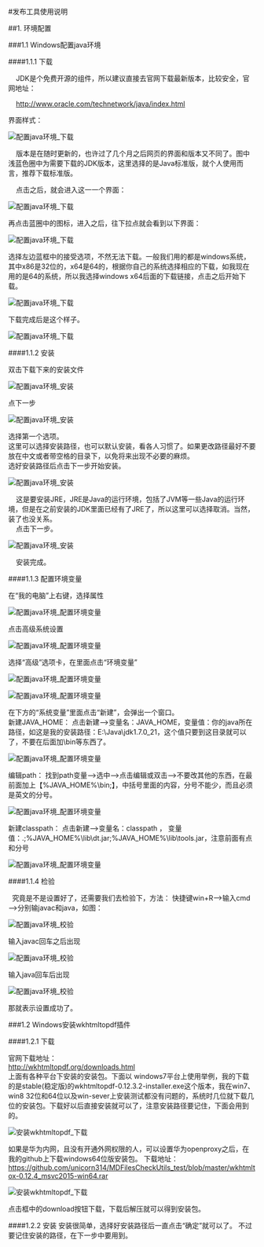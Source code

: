 #发布工具使用说明  

##1. 环境配置  

###1.1 Windows配置java环境  

####1.1.1 下载  

    JDK是个免费开源的组件，所以建议直接去官网下载最新版本，比较安全，官网地址：

    http://www.oracle.com/technetwork/java/index.html

界面样式：

![](https://github.com/unicorn314/MDFilesCheckUtils_test/blob/master/pictures/1.1.1_1.png "配置java环境_下载")

    版本是在随时更新的，也许过了几个月之后网页的界面和版本又不同了。图中浅蓝色圈中为需要下载的JDK版本，这里选择的是Java标准版，就个人使用而言，推荐下载标准版。

    点击之后，就会进入这一一个界面：

![](https://github.com/unicorn314/MDFilesCheckUtils_test/blob/master/pictures/1.1.1_2.png "配置java环境_下载")

再点击蓝圈中的图标，进入之后，往下拉点就会看到以下界面：

![](https://github.com/unicorn314/MDFilesCheckUtils_test/blob/master/pictures/1.1.1_3.png "配置java环境_下载")

选择左边蓝框中的接受选项，不然无法下载。一般我们用的都是windows系统，其中x86是32位的，x64是64的，根据你自己的系统选择相应的下载，如我现在用的是64的系统，所以我选择windows x64后面的下载链接，点击之后开始下载。

![](https://github.com/unicorn314/MDFilesCheckUtils_test/blob/master/pictures/1.1.1_4.png "配置java环境_下载")

下载完成后是这个样子。

![](https://github.com/unicorn314/MDFilesCheckUtils_test/blob/master/pictures/1.1.1_5.png "配置java环境_下载")

####1.1.2 安装

双击下载下来的安装文件

![](https://github.com/unicorn314/MDFilesCheckUtils_test/blob/master/pictures/1.1.2_1.png "配置java环境_安装")

点下一步

![](https://github.com/unicorn314/MDFilesCheckUtils_test/blob/master/pictures/1.1.2_2.png "配置java环境_安装")

选择第一个选项。  
这里可以选择安装路径，也可以默认安装，看各人习惯了。如果更改路径最好不要放在中文或者带空格的目录下，以免将来出现不必要的麻烦。  
选好安装路径后点击下一步开始安装。

![](https://github.com/unicorn314/MDFilesCheckUtils_test/blob/master/pictures/1.1.2_3.png "配置java环境_安装")

      这是要安装JRE，JRE是Java的运行环境，包括了JVM等一些Java的运行环境，但是在之前安装的JDK里面已经有了JRE了，所以这里可以选择取消。当然，装了也没关系。  
      点击下一步。

![](https://github.com/unicorn314/MDFilesCheckUtils_test/blob/master/pictures/1.1.2_4.png "配置java环境_安装")

      安装完成。

####1.1.3 配置环境变量

在“我的电脑”上右键，选择属性

![](https://github.com/unicorn314/MDFilesCheckUtils_test/blob/master/pictures/1.1.3_1.png "配置java环境_配置环境变量")

点击高级系统设置

![](https://github.com/unicorn314/MDFilesCheckUtils_test/blob/master/pictures/1.1.3_2.png "配置java环境_配置环境变量")

选择“高级”选项卡，在里面点击“环境变量”

![](https://github.com/unicorn314/MDFilesCheckUtils_test/blob/master/pictures/1.1.3_3.png "配置java环境_配置环境变量")

![](https://github.com/unicorn314/MDFilesCheckUtils_test/blob/master/pictures/1.1.3_4.png "配置java环境_配置环境变量")

   在下方的“系统变量”里面点击“新建”，会弹出一个窗口。  
新建JAVA_HOME：
点击新建——>变量名：JAVA_HOME，变量值：你的java所在路径，如这是我的安装路径：E:\Java\jdk1.7.0_21，这个值只要到这目录就可以了，不要在后面加\bin等东西了。

![](https://github.com/unicorn314/MDFilesCheckUtils_test/blob/master/pictures/1.1.3_5.png "配置java环境_配置环境变量")

编辑path：
找到path变量——>选中——>点击编辑或双击——>不要改其他的东西，在最前面加上【%JAVA_HOME%\bin;】，中括号里面的内容，分号不能少，而且必须是英文的分号。

![](https://github.com/unicorn314/MDFilesCheckUtils_test/blob/master/pictures/1.1.3_6.png "配置java环境_配置环境变量")

新建classpath：
点击新建——>变量名：classpath ，
变量值：.;%JAVA_HOME%\lib\dt.jar;%JAVA_HOME%\lib\tools.jar，注意前面有点和分号

![](https://github.com/unicorn314/MDFilesCheckUtils_test/blob/master/pictures/1.1.3_7.png "配置java环境_配置环境变量")

####1.1.4 检验

   究竟是不是设置好了，还需要我们去检验下，方法：
快捷键win+R——>输入cmd——>分别输javac和java，如图：

![](https://github.com/unicorn314/MDFilesCheckUtils_test/blob/master/pictures/1.1.4_1.png "配置java环境_校验")

输入javac回车之后出现

![](https://github.com/unicorn314/MDFilesCheckUtils_test/blob/master/pictures/1.1.4_2.png "配置java环境_校验")

输入java回车后出现

![](https://github.com/unicorn314/MDFilesCheckUtils_test/blob/master/pictures/1.1.4_3.png "配置java环境_校验")

那就表示设置成功了。

###1.2 Windows安装wkhtmltopdf插件

####1.2.1 下载

官网下载地址：  
http://wkhtmltopdf.org/downloads.html  
上面有各种平台下安装的安装包。下面以 windows7平台上使用举例，我的下载的是stable(稳定版)的wkhtmltopdf-0.12.3.2-installer.exe这个版本，我在win7、win8 32位和64位以及win-sever上安装测试都没有问题的，系统时几位就下载几位的安装包。下载好以后直接安装就可以了，注意安装路径要记住，下面会用到的。 

![](https://github.com/unicorn314/MDFilesCheckUtils_test/blob/master/pictures/1.2.1_1.png "安装wkhtmltopdf_下载")

如果是华为内网，且没有开通外网权限的人，可以设置华为openproxy之后，在我的github上下载windows64位版安装包。
下载地址：  
https://github.com/unicorn314/MDFilesCheckUtils_test/blob/master/wkhtmltox-0.12.4_msvc2015-win64.rar  

![](https://github.com/unicorn314/MDFilesCheckUtils_test/blob/master/pictures/1.2.1_2.png "安装wkhtmltopdf_下载")

点击框中的download按钮下载，下载后解压就可以得到安装包。

####1.2.2 安装
安装很简单，选择好安装路径后一直点击“确定”就可以了。
不过要记住安装的路径，在下一步中要用到。